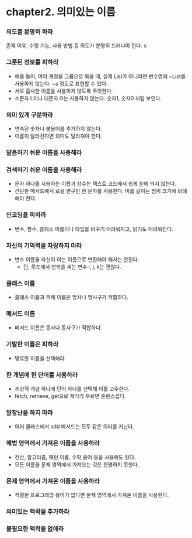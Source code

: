 # chapter2. 의미있는 이름

### 의도를 분명히 하라
존재 이유, 수행 기능, 사용 방법 등 의도가 분명히 드러나야 한다.
s
### 그릇된 정보를 피하라
- 예를 들어, 여러 계정을 그룹으로 묶을 때, 실제 List가 아니라면 변수명에 ~List를 사용하지 않는다. ~s 정도로 표현할 수 있다.
- 서로 흡사한 이름을 사용하지 않도록 주의한다. 
- 소문자 L이나 대문자 O는 사용하지 않는다. 숫자1, 숫자0 처럼 보인다.

### 의미 있게 구분하라
- 연속된 숫자나 불용어를 추가하지 않는다.
- 이름이 달라진다면 의미도 달라져야 한다.

### 발음하기 쉬운 이름을 사용해라

### 검색하기 쉬운 이름을 사용해라
- 문자 하나를 사용하는 이름과 상수는 텍스트 코드에서 쉽게 눈에 띄지 않는다.
- 간단한 메서드에서 로컬 변구만 한 문자를 사용한다. 이름 길이는 범위 크기에 비례해야 한다.

### 인코딩을 피하라
- 변수, 함수, 클래스 이름이나 타입을 바꾸기 어려워지고, 읽기도 어려워진다.

### 자신의 기억력을 자랑하지 마라
- 변수 이름을 자신이 아는 이름으로 변환해야 해서는 안된다.
    - 단, 루프에서 반복을 세는 변수 i, j, k는 괜찮다.

### 클래스 이름
- 클래스 이름과 객체 이름은 명사나 명사구가 적합하다.

### 메서드 이름
- 메서드 이름은 동사나 동사구가 적합하다.

### 기발한 이름은 피하라
- 명료한 이름을 선택해라

### 한 개념에 한 단어를 사용하라
- 추상적 개념 하나에 단어 하나를 선택해 이를 고수한다.
- fetch, retrieve, get으로 제각각 부르면 혼란스럽다.

### 말장난을 하지 마라
- 여러 클래스에서 add 메서드는 모두 같은 의미를 지닌다.

### 해법 영역에서 가져온 이름을 사용하라
- 전산, 알고리즘, 패턴 이름, 수학 용어 등을 사용해도 된다.
- 모든 이름을 문제 영역에서 가져오는 것은 현명하지 못한다.

### 문제 영역에서 가져온 이름을 사용하라
- 적절한 프로그래밍 용어가 없다면 문제 영역에서 가져온 이름을 사용한다.

### 의미있는 맥락을 추가하라

### 불필요한 맥락을 없애라



